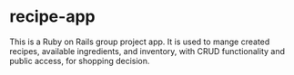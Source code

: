 # recipe-app
This is a Ruby on Rails group project app. It is used to mange created recipes, available ingredients, and inventory, with CRUD functionality and public access, for shopping decision.
